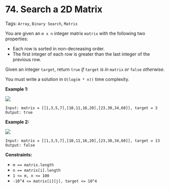 # 74. Search a 2D Matrix

Tags: `Array`, `Binary Search`, `Matrix`

You are given an `m x n` integer matrix `matrix` with the following two properties:

*   Each row is sorted in non-decreasing order.
*   The first integer of each row is greater than the last integer of the previous row.

Given an integer `target`, return `true` _if_ `target` _is in_ `matrix` _or_ `false` _otherwise_.

You must write a solution in `O(log(m * n))` time complexity.

**Example 1:**

![](https://assets.leetcode.com/uploads/2020/10/05/mat.jpg)
```
Input: matrix = [[1,3,5,7],[10,11,16,20],[23,30,34,60]], target = 3
Output: true
```

**Example 2:**

![](https://assets.leetcode.com/uploads/2020/10/05/mat2.jpg)
```
Input: matrix = [[1,3,5,7],[10,11,16,20],[23,30,34,60]], target = 13
Output: false
```

**Constraints:**

*   `m == matrix.length`
*   `n == matrix[i].length`
*   `1 <= m, n <= 100`
*   `-10^4 <= matrix[i][j], target <= 10^4`